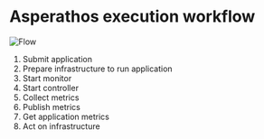 # Asperathos execution workflow
![Flow](https://github.com/bigsea-ufcg/bigsea-manager/blob/refactor/docs/flow.png)

1. Submit application
2. Prepare infrastructure to run application
3. Start monitor
4. Start controller
5. Collect metrics
6. Publish metrics
7. Get application metrics
8. Act on infrastructure
